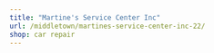 ```yaml
---
title: "Martine's Service Center Inc"
url: /middletown/martines-service-center-inc-22/
shop: car repair
---
```

